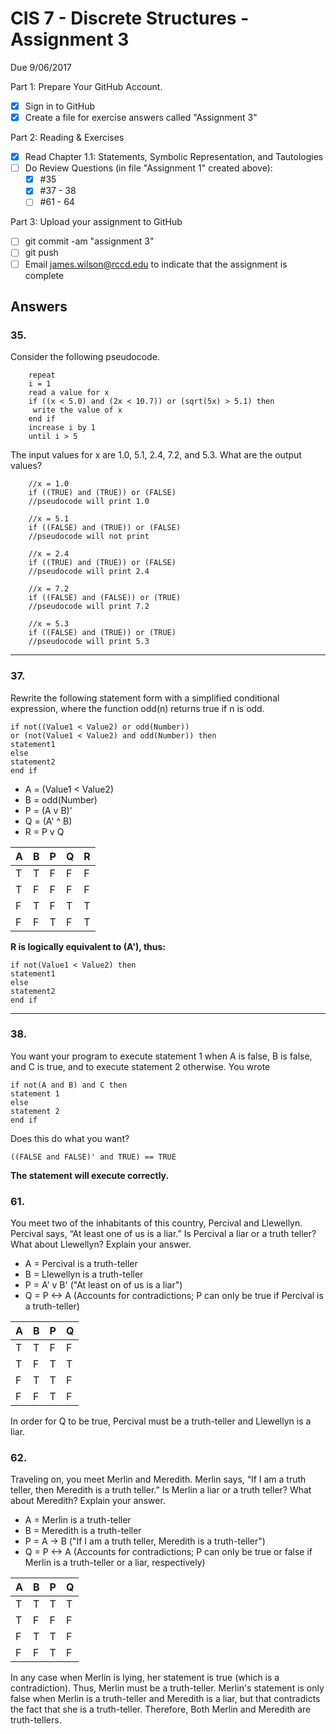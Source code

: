 # CIS 7 - Discrete Structures - Assignment 3
Due 9/06/2017

Part 1: Prepare Your GitHub Account.

  - [X]  Sign in to GitHub    
  - [X]  Create a file for exercise answers called "Assignment 3"

Part 2: Reading & Exercises

  - [X] Read Chapter 1.1: Statements, Symbolic Representation, and Tautologies
  - [ ] Do Review Questions (in file "Assignment 1" created above):
    - [X] #35
    - [X] #37 - 38
    - [ ] #61 - 64

Part 3: Upload your assignment to GitHub

  - [ ] git commit -am "assignment 3"
  - [ ] git push
  - [ ] Email james.wilson@rccd.edu to indicate that the assignment is complete

## Answers

### 35. 
Consider the following pseudocode.
         
        repeat
        i = 1
        read a value for x
        if ((x < 5.0) and (2x < 10.7)) or (sqrt(5x) > 5.1) then
         write the value of x
        end if
        increase i by 1
        until i > 5
   The input values for x are 1.0, 5.1, 2.4, 7.2, and 5.3. What are the output values?

        //x = 1.0
        if ((TRUE) and (TRUE)) or (FALSE)
        //pseudocode will print 1.0

        //x = 5.1
        if ((FALSE) and (TRUE)) or (FALSE)
        //pseudocode will not print

        //x = 2.4
        if ((TRUE) and (TRUE)) or (FALSE)
        //pseudocode will print 2.4

        //x = 7.2
        if ((FALSE) and (FALSE)) or (TRUE)
        //pseudocode will print 7.2

        //x = 5.3
        if ((FALSE) and (TRUE)) or (TRUE)
        //pseudocode will print 5.3
___________________________________________          
###  37. 
Rewrite the following statement form with a simplified conditional expression, where the function odd(n)
returns true if n is odd.

    if not((Value1 < Value2) or odd(Number))
    or (not(Value1 < Value2) and odd(Number)) then
    statement1
    else
    statement2
    end if
    
- A = (Value1 < Value2)
- B = odd(Number)
- P = (A v B)'
- Q = (A' ^ B)
- R = P v Q
    
| A | B | P | Q | R |
|---|---|---|---|---|
| T | T | F | F | F |
| T | F | F | F | F |
| F | T | F | T | T |
| F | F | T | F | T |

__R is logically equivalent to (A'), thus:__

    if not(Value1 < Value2) then
    statement1
    else
    statement2
    end if

________________________________________________
### 38. 
You want your program to execute statement 1 when A is false, B is false, and C is true, and to execute
statement 2 otherwise. You wrote

    if not(A and B) and C then
    statement 1
    else
    statement 2
    end if
 Does this do what you want?
 
    ((FALSE and FALSE)' and TRUE) == TRUE
    
__The statement will execute correctly.__

### 61. 
You meet two of the inhabitants of this country, Percival and Llewellyn. Percival says, “At least one of us
is a liar.” Is Percival a liar or a truth teller? What about Llewellyn? Explain your answer.

- A = Percival is a truth-teller
- B = Llewellyn is a truth-teller
- P = A' v B' ("At least on of us is a liar")
- Q = P <-> A (Accounts for contradictions; P can only be true if Percival is a truth-teller)

| A | B | P | Q |
|---|---|---|---|
| T | T | F | F |
| T | F | T | T |
| F | T | T | F |
| F | F | T | F |

In order for Q to be true, Percival must be a truth-teller and Llewellyn is a liar.

### 62.
Traveling on, you meet Merlin and Meredith. Merlin says, “If I am a truth teller, then Meredith is a truth
teller.” Is Merlin a liar or a truth teller? What about Meredith? Explain your answer.

- A = Merlin is a truth-teller
- B = Meredith is a truth-teller
- P = A -> B ("If I am a truth teller, Meredith is a truth-teller")
- Q = P <-> A (Accounts for contradictions; P can only be true or false if Merlin is a truth-teller or a liar, respectively)

| A | B | P | Q |
|---|---|---|---|
| T | T | T | T |
| T | F | F | F |
| F | T | T | F |
| F | F | T | F |

In any case when Merlin is lying, her statement is true (which is a contradiction). Thus, Merlin must be a truth-teller. Merlin's statement is only false when Merlin is a truth-teller and Meredith is a liar, but that contradicts the fact that she is a truth-teller. Therefore, Both Merlin and Meredith are truth-tellers.

